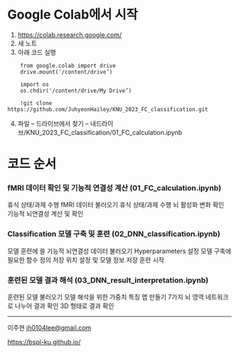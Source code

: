 # Google Colab에서 시작
1. https://colab.research.google.com/
2. 새 노트
3. 아래 코드 실행 
```
    from google.colab import drive
    drive.mount('/content/drive’)

    import os
    os.chdir('/content/drive/My Drive’)

    !git clone https://github.com/JuhyeonHailey/KNU_2023_FC_classification.git
```

4. 파일 – 드라이브에서 찾기 – 내드라이브/KNU_2023_FC_classification/01_FC_calculation.ipynb  

  
  

# 코드 순서
### fMRI 데이터 확인 및 기능적 연결성 계산 (01_FC_calculation.ipynb)
휴식 상태/과제 수행 fMRI 데이터 불러오기
휴식 상태/과제 수행 뇌 활성화 변화 확인
기능적 뇌연결성 계산 및 확인

### Classification 모델 구축 및 훈련 (02_DNN_classification.ipynb)
모델 훈련에 쓸 기능적 뇌연결성 데이터 불러오기
Hyperparameters 설정
모델 구축에 필요한 함수 정의
저장 위치 설정 및 모델 정보 저장
훈련 시작

### 훈련된 모델 결과 해석 (03_DNN_result_interpretation.ipynb)
훈련된 모델 불러오기
모델 해석을 위한 가중치 특징 맵 만들기
7가지 뇌 영역 네트워크로 나누어 결과 확인
3D 형태로 결과 확인

------------------ 

이주현 jh0104lee@gmail.com 

https://bspl-ku.github.io/ 
